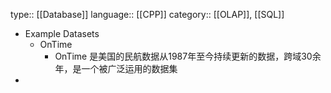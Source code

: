 type:: [[Database]]
language:: [[CPP]]
category:: [[OLAP]], [[SQL]]

- Example Datasets
	- OnTime
		- OnTime 是美国的民航数据从1987年至今持续更新的数据，跨域30余年，是一个被广泛运用的数据集
-
